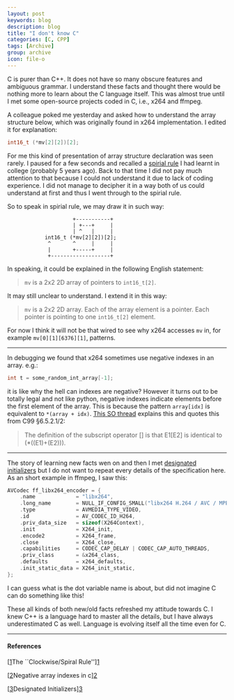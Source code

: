 ```yaml
---
layout: post
keywords: blog
description: blog
title: "I don't know C"
categories: [C, CPP]
tags: [Archive]
group: archive
icon: file-o
---
```


C is purer than C++. It does not have so many obscure features and ambiguous grammar. I understand these facts and thought there would be nothing more to learn about the C language itself. This was almost true until I met some open-source projects coded in C, i.e., x264 and ffmpeg.

A colleague poked me yesterday and asked how to understand the array structure below, which was originally found in x264 implementation. I edited it for explanation:

```cpp
int16_t (*mv[2][2])[2];
```

For me this kind of presentation of array structure declaration was seen rarely. I paused for a few seconds and recalled a [spirial rule][1] I had learnt in college (probably 5 years ago). Back to that time I did not pay much attention to that because I could not understand it due to lack of coding experience. I did not manage to decipher it in a way both of us could understand at first and thus I went through to the spirial rule.

So to speak in spirial rule, we may draw it in such way:

                         +-----------+
                         | +---+     |
                         | ^   |     |
                int16_t (*mv[2][2])[2];
                 ^       ^     |     |
                 |       +-----+     |
                 +-------------------+

In speaking, it could be explained in the following English statement:

> `mv` is a 2x2 2D array of pointers to `int16_t[2]`.

It may still unclear to understand. I extend it in this way:

> `mv` is a 2x2 2D array. Each of the array element is a pointer. Each pointer is pointing to one `int16_t[2]` element.

For now I think it will not be that wired to see why x264 accesses `mv` in, for example `mv[0][1][6376][1]`, patterns.

------

In debugging we found that x264 sometimes use negative indexes in an array. e.g.:

```cpp
int t = some_random_int_array[-1]; 
```

it is like why the hell can indexes are negative? However it turns out to be totally legal and not like python, negative indexes indicate elements before the first element of the array. This is because the pattern `array[idx]` is equivalent to `*(array + idx)`. [This SO thread][2] explains this and quotes this from C99 §6.5.2.1/2:

> The deﬁnition of the subscript operator [] is that E1[E2] is identical to (*((E1)+(E2))).

-----

The story of learning new facts wen on and then I met [designated initializers][3] but I do not want to repeat every details of the specification here. As an short example in ffmpeg, I saw this:

```cpp
AVCodec ff_libx264_encoder = {
    .name             = "libx264",
    .long_name        = NULL_IF_CONFIG_SMALL("libx264 H.264 / AVC / MPEG-4 AVC / MPEG-4 part 10"),
    .type             = AVMEDIA_TYPE_VIDEO,
    .id               = AV_CODEC_ID_H264,
    .priv_data_size   = sizeof(X264Context),
    .init             = X264_init,
    .encode2          = X264_frame,
    .close            = X264_close,
    .capabilities     = CODEC_CAP_DELAY | CODEC_CAP_AUTO_THREADS,
    .priv_class       = &x264_class,
    .defaults         = x264_defaults,
    .init_static_data = X264_init_static,
};
```
I can guess what is the dot variable name is about, but did not imagine C can do something like this!


These all kinds of both new/old facts refreshed my attitude towards C. I knew C++ is a language hard to master all the details, but I have always underestimated C as well. Language is evolving itself all the time even for C.


------

#### References
[[1]The ``Clockwise/Spiral Rule''][1]

[[2]Negative array indexes in c][2]

[[3]Designated Initializers][3]

[1]: http://c-faq.com/decl/spiral.anderson.html
[2]: http://stackoverflow.com/questions/3473675/negative-array-indexes-in-c
[3]: http://gcc.gnu.org/onlinedocs/gcc/Designated-Inits.html
